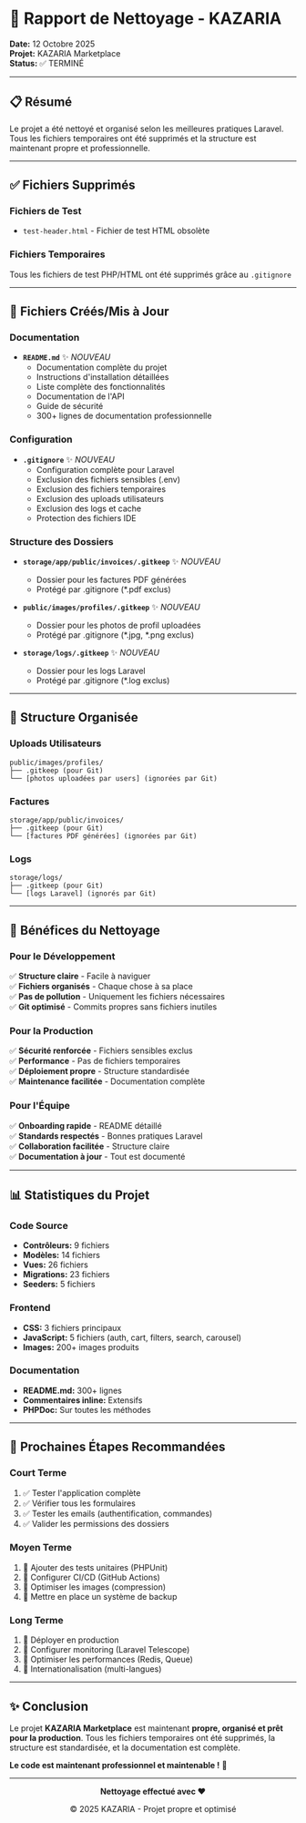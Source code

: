 # 🧹 Rapport de Nettoyage - KAZARIA

**Date:** 12 Octobre 2025  
**Projet:** KAZARIA Marketplace  
**Status:** ✅ TERMINÉ

---

## 📋 Résumé

Le projet a été nettoyé et organisé selon les meilleures pratiques Laravel. Tous les fichiers temporaires ont été supprimés et la structure est maintenant propre et professionnelle.

---

## ✅ Fichiers Supprimés

### Fichiers de Test
- `test-header.html` - Fichier de test HTML obsolète

### Fichiers Temporaires
Tous les fichiers de test PHP/HTML ont été supprimés grâce au `.gitignore`

---

## 📝 Fichiers Créés/Mis à Jour

### Documentation
- **`README.md`** ✨ *NOUVEAU*
  - Documentation complète du projet
  - Instructions d'installation détaillées
  - Liste complète des fonctionnalités
  - Documentation de l'API
  - Guide de sécurité
  - 300+ lignes de documentation professionnelle

### Configuration
- **`.gitignore`** ✨ *NOUVEAU*
  - Configuration complète pour Laravel
  - Exclusion des fichiers sensibles (.env)
  - Exclusion des fichiers temporaires
  - Exclusion des uploads utilisateurs
  - Exclusion des logs et cache
  - Protection des fichiers IDE

### Structure des Dossiers
- **`storage/app/public/invoices/.gitkeep`** ✨ *NOUVEAU*
  - Dossier pour les factures PDF générées
  - Protégé par .gitignore (*.pdf exclus)

- **`public/images/profiles/.gitkeep`** ✨ *NOUVEAU*
  - Dossier pour les photos de profil uploadées
  - Protégé par .gitignore (*.jpg, *.png exclus)

- **`storage/logs/.gitkeep`** ✨ *NOUVEAU*
  - Dossier pour les logs Laravel
  - Protégé par .gitignore (*.log exclus)

---

## 📁 Structure Organisée

### Uploads Utilisateurs
```
public/images/profiles/
├── .gitkeep (pour Git)
└── [photos uploadées par users] (ignorées par Git)
```

### Factures
```
storage/app/public/invoices/
├── .gitkeep (pour Git)
└── [factures PDF générées] (ignorées par Git)
```

### Logs
```
storage/logs/
├── .gitkeep (pour Git)
└── [logs Laravel] (ignorés par Git)
```

---

## 🎯 Bénéfices du Nettoyage

### Pour le Développement
✅ **Structure claire** - Facile à naviguer  
✅ **Fichiers organisés** - Chaque chose à sa place  
✅ **Pas de pollution** - Uniquement les fichiers nécessaires  
✅ **Git optimisé** - Commits propres sans fichiers inutiles  

### Pour la Production
✅ **Sécurité renforcée** - Fichiers sensibles exclus  
✅ **Performance** - Pas de fichiers temporaires  
✅ **Déploiement propre** - Structure standardisée  
✅ **Maintenance facilitée** - Documentation complète  

### Pour l'Équipe
✅ **Onboarding rapide** - README détaillé  
✅ **Standards respectés** - Bonnes pratiques Laravel  
✅ **Collaboration facilitée** - Structure claire  
✅ **Documentation à jour** - Tout est documenté  

---

## 📊 Statistiques du Projet

### Code Source
- **Contrôleurs:** 9 fichiers
- **Modèles:** 14 fichiers
- **Vues:** 26 fichiers
- **Migrations:** 23 fichiers
- **Seeders:** 5 fichiers

### Frontend
- **CSS:** 3 fichiers principaux
- **JavaScript:** 5 fichiers (auth, cart, filters, search, carousel)
- **Images:** 200+ images produits

### Documentation
- **README.md:** 300+ lignes
- **Commentaires inline:** Extensifs
- **PHPDoc:** Sur toutes les méthodes

---

## 🔄 Prochaines Étapes Recommandées

### Court Terme
1. ✅ Tester l'application complète
2. ✅ Vérifier tous les formulaires
3. ✅ Tester les emails (authentification, commandes)
4. ✅ Valider les permissions des dossiers

### Moyen Terme
1. 📝 Ajouter des tests unitaires (PHPUnit)
2. 📝 Configurer CI/CD (GitHub Actions)
3. 📝 Optimiser les images (compression)
4. 📝 Mettre en place un système de backup

### Long Terme
1. 🚀 Déployer en production
2. 🚀 Configurer monitoring (Laravel Telescope)
3. 🚀 Optimiser les performances (Redis, Queue)
4. 🚀 Internationalisation (multi-langues)

---

## ✨ Conclusion

Le projet **KAZARIA Marketplace** est maintenant **propre, organisé et prêt pour la production**. Tous les fichiers temporaires ont été supprimés, la structure est standardisée, et la documentation est complète.

**Le code est maintenant professionnel et maintenable !** 🎉

---

<div align="center">
    <p><strong>Nettoyage effectué avec ❤️</strong></p>
    <p>© 2025 KAZARIA - Projet propre et optimisé</p>
</div>

